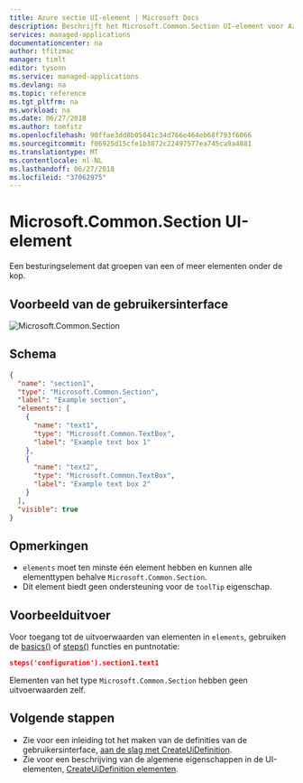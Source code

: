 ```yaml
---
title: Azure sectie UI-element | Microsoft Docs
description: Beschrijft het Microsoft.Common.Section UI-element voor Azure-portal.
services: managed-applications
documentationcenter: na
author: tfitzmac
manager: timlt
editor: tysonn
ms.service: managed-applications
ms.devlang: na
ms.topic: reference
ms.tgt_pltfrm: na
ms.workload: na
ms.date: 06/27/2018
ms.author: tomfitz
ms.openlocfilehash: 90ffae3dd8b05041c34d766e464eb68f793f6066
ms.sourcegitcommit: f06925d15cfe1b3872c22497577ea745ca9a4881
ms.translationtype: MT
ms.contentlocale: nl-NL
ms.lasthandoff: 06/27/2018
ms.locfileid: "37062975"
---
```

# <a name="microsoftcommonsection-ui-element"></a>Microsoft.Common.Section UI-element
Een besturingselement dat groepen van een of meer elementen onder de kop.

## <a name="ui-sample"></a>Voorbeeld van de gebruikersinterface
![Microsoft.Common.Section](./media/managed-application-elements/microsoft.common.section.png)

## <a name="schema"></a>Schema
```json
{
  "name": "section1",
  "type": "Microsoft.Common.Section",
  "label": "Example section",
  "elements": [
    {
      "name": "text1",
      "type": "Microsoft.Common.TextBox",
      "label": "Example text box 1"
    },
    {
      "name": "text2",
      "type": "Microsoft.Common.TextBox",
      "label": "Example text box 2"
    }
  ],
  "visible": true
}
```

## <a name="remarks"></a>Opmerkingen
- `elements` moet ten minste één element hebben en kunnen alle elementtypen behalve `Microsoft.Common.Section`.
- Dit element biedt geen ondersteuning voor de `toolTip` eigenschap.

## <a name="sample-output"></a>Voorbeelduitvoer
Voor toegang tot de uitvoerwaarden van elementen in `elements`, gebruiken de [basics()](create-uidefinition-functions.md#basics) of [steps()](create-uidefinition-functions.md#steps) functies en puntnotatie:

```json
steps('configuration').section1.text1
```

Elementen van het type `Microsoft.Common.Section` hebben geen uitvoerwaarden zelf.

## <a name="next-steps"></a>Volgende stappen
* Zie voor een inleiding tot het maken van de definities van de gebruikersinterface, [aan de slag met CreateUiDefinition](create-uidefinition-overview.md).
* Zie voor een beschrijving van de algemene eigenschappen in de UI-elementen, [CreateUiDefinition elementen](create-uidefinition-elements.md).
